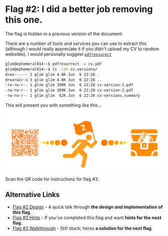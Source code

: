 # Flag #2: I did a better job removing this one.

The flag is hidden in a previous version of the document.

There are a number of tools and services you can use to extract this (although I would really appreciate it if you didn't upload my CV to random websites). I would personally suggest [`pdfressurect`](https://manpages.ubuntu.com/manpages/focal/man1/pdfresurrect.1.html)

```bash
glim@ephemeral014:~$ pdfresurrect -w cv.pdf
glim@ephemeral014:~$ ls -lah cv-versions/
drwx------ 2 glim glim 4.0K Jun  6 22:26 .
drwxrwxr-x 3 glim glim 4.0K Jun  6 22:26 ..
-rw-rw-r-- 1 glim glim 309K Jun  6 22:26 cv-version-1.pdf
-rw-rw-r-- 1 glim glim 309K Jun  6 22:26 cv-version-2.pdf
-rw-rw-r-- 1 glim glim  62K Jun  6 22:26 cv-versions.summary
```

This will present you with something like this...

![Preview of the flag #2 hidden layer](./images/flag2-example.png "Flag #2 hidden layer example.")

Scan the QR code for instructions for flag #3.

## Alternative Links

- [Flag #2 Design](../design/flag2.md) - A quick talk through **the design and implementation of this flag**.
- [Flag #3 Hints](../hints/flag3.md) - If you've completed this flag and want **hints for the next flag**.
- [Flag #3 Walkthrough](../walk-through/flag3.md) - Still stuck; heres **a solution for the next flag**.